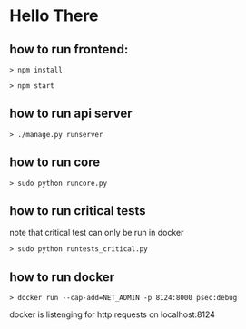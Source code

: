 # Hello There

## how to run frontend:
`> npm install`

`> npm start`

## how to run api server
`> ./manage.py runserver`

## how to  run core
`> sudo python runcore.py`

## how to run critical tests
note that critical test can  only be run in docker

`> sudo python runtests_critical.py`

## how to run docker
`> docker run --cap-add=NET_ADMIN -p 8124:8000 psec:debug`

docker is listenging for http requests on localhost:8124